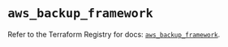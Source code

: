 # `aws_backup_framework`

Refer to the Terraform Registry for docs: [`aws_backup_framework`](https://registry.terraform.io/providers/hashicorp/aws/6.2.0/docs/resources/backup_framework).
